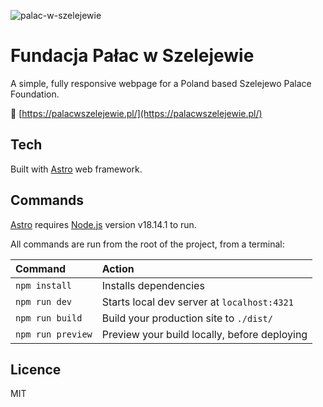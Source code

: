 ![palac-w-szelejewie](https://github.com/przezsamoha/palac_szelejewo/assets/99020665/1b0f92e2-59b6-46f3-8596-a4d0ab874e5a)

# Fundacja Pałac w Szelejewie

A simple, fully responsive webpage for a Poland based Szelejewo Palace Foundation.

🔗 [https://palacwszelejewie.pl/](https://palacwszelejewie.pl/)

## Tech

Built with [Astro](https://docs.astro.build/en/getting-started/) web framework.

## Commands

[Astro](https://vitejs.dev/guide/#scaffolding-your-first-vite-project) requires [Node.js](https://nodejs.org/en/) version v18.14.1 to run.

All commands are run from the root of the project, from a terminal:

| Command           | Action                                       |
| :---------------- | :------------------------------------------- |
| `npm install`     | Installs dependencies                        |
| `npm run dev`     | Starts local dev server at `localhost:4321`  |
| `npm run build`   | Build your production site to `./dist/`      |
| `npm run preview` | Preview your build locally, before deploying |

## Licence

MIT
